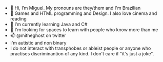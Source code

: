 - 👋 Hi, I’m Miguel. My pronouns are they/them and I'm Brazilian
- 👀 Games and HTML programming and Design. I also love cinema and reading 
- 🌱 I’m currently learning Java and C#
- 💞️ I'm looking for spaces to learn with people who know more than me
- 📫 @mitheghost on twitter
- I'm autistic and non binary
- I do not interact with transphobes or ableist people or anyone who practises discriminantion of any kind. I don't care if "it's just a joke". 
